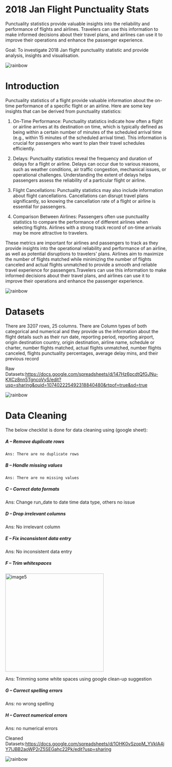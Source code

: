 # 2018 Jan Flight Punctuality Stats
Punctuality statistics provide valuable insights into the reliability and performance of flights and airlines. Travelers can use this information to make informed decisions about their travel plans, and airlines can use it to improve their operations and enhance the passenger experience.

Goal: To investigate 2018 Jan flight punctuality statistic and provide analysis, insights and visualisation.

![rainbow](https://github.com/Winxent/portfolio/assets/146320825/5dc438d2-e138-4db0-97a0-e5ae8c3473e8)

# Introduction
Punctuality statistics of a flight provide valuable information about the on-time performance of a specific flight or an airline. Here are some key insights that can be derived from punctuality statistics:

1. On-Time Performance: Punctuality statistics indicate how often a flight or airline arrives at its destination on time, which is typically defined as being within a certain number of minutes of the scheduled arrival time (e.g., within 15 minutes of the scheduled arrival time). This information is crucial for passengers who want to plan their travel schedules efficiently.

2. Delays: Punctuality statistics reveal the frequency and duration of delays for a flight or airline. Delays can occur due to various reasons, such as weather conditions, air traffic congestion, mechanical issues, or operational challenges. Understanding the extent of delays helps passengers assess the reliability of a particular flight or airline.

3. Flight Cancellations: Punctuality statistics may also include information about flight cancellations. Cancellations can disrupt travel plans significantly, so knowing the cancellation rate of a flight or airline is essential for passengers.

4. Comparison Between Airlines: Passengers often use punctuality statistics to compare the performance of different airlines when selecting flights. Airlines with a strong track record of on-time arrivals may be more attractive to travelers.

These metrics are important for airlines and passengers to track as they provide insights into the operational reliability and performance of an airline, as well as potential disruptions to travelers' plans. Airlines aim to maximize the number of flights matched while minimizing the number of flights canceled and actual flights unmatched to provide a smooth and reliable travel experience for passengers.Travelers can use this information to make informed decisions about their travel plans, and airlines can use it to improve their operations and enhance the passenger experience.

![rainbow](https://github.com/Winxent/portfolio/assets/146320825/5dc438d2-e138-4db0-97a0-e5ae8c3473e8)

# Datasets

There are 3207 rows, 25 columns. There are Column types of both categorical and numerical and they provide us the information about the flight details such as their run date, reporting period, reporting airport, origin destination country, origin destination, airline name, schedule or charter, number flights matched, actual flights unmatched, number flights canceled, flights punctuality percentages, average delay mins, and their previous record

Raw Datasets:https://docs.google.com/spreadsheets/d/147Hz6pcdtQfGJNu-KXCz8nn5TgncoVyS/edit?usp=sharing&ouid=107402225492318840480&rtpof=true&sd=true

![rainbow](https://github.com/Winxent/portfolio/assets/146320825/5dc438d2-e138-4db0-97a0-e5ae8c3473e8)

# Data Cleaning
The below checklist is done for data cleaning using (google sheet):
##### A – Remove duplicate rows
	Ans: There are no duplicate rows
##### B – Handle missing values
	Ans: There are no missing values
##### C – Correct data formats
  Ans: Change run_date to date time data type, others no issue
##### D – Drop irrelevant columns
  Ans: No irrelevant column
##### E – Fix inconsistent data entry
  Ans: No inconsistent data entry
##### F – Trim whitespaces

  <img width="306" alt="image5" src="https://github.com/Winxent/Flight-Punctuality-Stats/assets/146320825/2a7e12e8-3d2e-4d21-9f81-39c4243f55e1">

  Ans: Trimming some white spaces using google clean-up suggestion
##### G – Correct spelling errors
  Ans: no wrong spelling
##### H – Correct numerical errors
  Ans: no numerical errors

Cleaned Datasets:https://docs.google.com/spreadsheets/d/1OHK0vSzopM_YVklA4jY7IJBB2aoWP2rZ5SEGahc22Pk/edit?usp=sharing

![rainbow](https://github.com/Winxent/portfolio/assets/146320825/5dc438d2-e138-4db0-97a0-e5ae8c3473e8)



